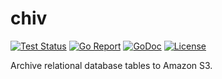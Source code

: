 # chiv

[![Test Status](https://github.com/gavincabbage/chiv/workflows/build/badge.svg)](https://github.com/gavincabbage/chiv/actions)
[![Go Report](https://goreportcard.com/badge/gavincabbage.com/chiv)](https://goreportcard.com/report/gavincabbage.com/chiv)
[![GoDoc](https://godoc.org/gavincabbage.com/chiv?status.svg)](https://godoc.org/gavincabbage.com/chiv)
[![License](http://img.shields.io/badge/License-MIT-blue.svg)](https://gavincabbage.com/chiv/blob/master/LICENSE)

Archive relational database tables to Amazon S3.
